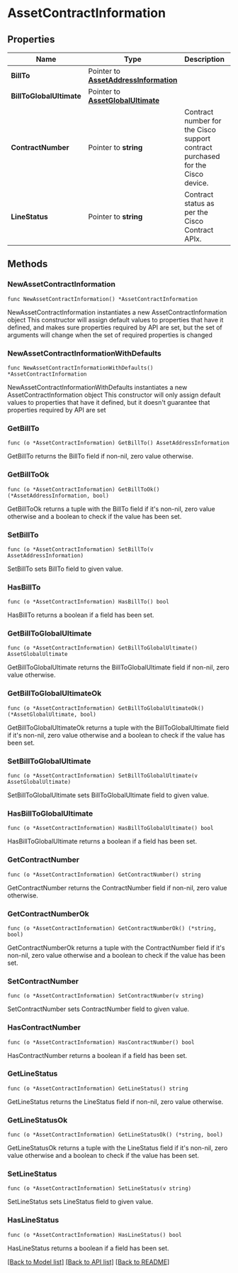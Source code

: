 # AssetContractInformation

## Properties

Name | Type | Description | Notes
------------ | ------------- | ------------- | -------------
**BillTo** | Pointer to [**AssetAddressInformation**](asset.AddressInformation.md) |  | [optional] 
**BillToGlobalUltimate** | Pointer to [**AssetGlobalUltimate**](asset.GlobalUltimate.md) |  | [optional] 
**ContractNumber** | Pointer to **string** | Contract number for the Cisco support contract purchased for the Cisco device. | [optional] [readonly] 
**LineStatus** | Pointer to **string** | Contract status as per the Cisco Contract APIx. | [optional] [readonly] 

## Methods

### NewAssetContractInformation

`func NewAssetContractInformation() *AssetContractInformation`

NewAssetContractInformation instantiates a new AssetContractInformation object
This constructor will assign default values to properties that have it defined,
and makes sure properties required by API are set, but the set of arguments
will change when the set of required properties is changed

### NewAssetContractInformationWithDefaults

`func NewAssetContractInformationWithDefaults() *AssetContractInformation`

NewAssetContractInformationWithDefaults instantiates a new AssetContractInformation object
This constructor will only assign default values to properties that have it defined,
but it doesn't guarantee that properties required by API are set

### GetBillTo

`func (o *AssetContractInformation) GetBillTo() AssetAddressInformation`

GetBillTo returns the BillTo field if non-nil, zero value otherwise.

### GetBillToOk

`func (o *AssetContractInformation) GetBillToOk() (*AssetAddressInformation, bool)`

GetBillToOk returns a tuple with the BillTo field if it's non-nil, zero value otherwise
and a boolean to check if the value has been set.

### SetBillTo

`func (o *AssetContractInformation) SetBillTo(v AssetAddressInformation)`

SetBillTo sets BillTo field to given value.

### HasBillTo

`func (o *AssetContractInformation) HasBillTo() bool`

HasBillTo returns a boolean if a field has been set.

### GetBillToGlobalUltimate

`func (o *AssetContractInformation) GetBillToGlobalUltimate() AssetGlobalUltimate`

GetBillToGlobalUltimate returns the BillToGlobalUltimate field if non-nil, zero value otherwise.

### GetBillToGlobalUltimateOk

`func (o *AssetContractInformation) GetBillToGlobalUltimateOk() (*AssetGlobalUltimate, bool)`

GetBillToGlobalUltimateOk returns a tuple with the BillToGlobalUltimate field if it's non-nil, zero value otherwise
and a boolean to check if the value has been set.

### SetBillToGlobalUltimate

`func (o *AssetContractInformation) SetBillToGlobalUltimate(v AssetGlobalUltimate)`

SetBillToGlobalUltimate sets BillToGlobalUltimate field to given value.

### HasBillToGlobalUltimate

`func (o *AssetContractInformation) HasBillToGlobalUltimate() bool`

HasBillToGlobalUltimate returns a boolean if a field has been set.

### GetContractNumber

`func (o *AssetContractInformation) GetContractNumber() string`

GetContractNumber returns the ContractNumber field if non-nil, zero value otherwise.

### GetContractNumberOk

`func (o *AssetContractInformation) GetContractNumberOk() (*string, bool)`

GetContractNumberOk returns a tuple with the ContractNumber field if it's non-nil, zero value otherwise
and a boolean to check if the value has been set.

### SetContractNumber

`func (o *AssetContractInformation) SetContractNumber(v string)`

SetContractNumber sets ContractNumber field to given value.

### HasContractNumber

`func (o *AssetContractInformation) HasContractNumber() bool`

HasContractNumber returns a boolean if a field has been set.

### GetLineStatus

`func (o *AssetContractInformation) GetLineStatus() string`

GetLineStatus returns the LineStatus field if non-nil, zero value otherwise.

### GetLineStatusOk

`func (o *AssetContractInformation) GetLineStatusOk() (*string, bool)`

GetLineStatusOk returns a tuple with the LineStatus field if it's non-nil, zero value otherwise
and a boolean to check if the value has been set.

### SetLineStatus

`func (o *AssetContractInformation) SetLineStatus(v string)`

SetLineStatus sets LineStatus field to given value.

### HasLineStatus

`func (o *AssetContractInformation) HasLineStatus() bool`

HasLineStatus returns a boolean if a field has been set.


[[Back to Model list]](../README.md#documentation-for-models) [[Back to API list]](../README.md#documentation-for-api-endpoints) [[Back to README]](../README.md)


